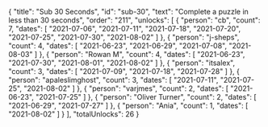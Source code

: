 {
  "title": "Sub 30 Seconds",
  "id": "sub-30",
  "text": "Complete a puzzle in less than 30 seconds",
  "order": "211",
  "unlocks": [
    {
      "person": "cb",
      "count": 7,
      "dates": [
        "2021-07-06",
        "2021-07-11",
        "2021-07-18",
        "2021-07-20",
        "2021-07-25",
        "2021-07-30",
        "2021-08-02"
      ]
    },
    {
      "person": "j-sheps",
      "count": 4,
      "dates": [
        "2021-06-23",
        "2021-06-29",
        "2021-07-08",
        "2021-08-03"
      ]
    },
    {
      "person": "Rowan M",
      "count": 4,
      "dates": [
        "2021-06-23",
        "2021-07-30",
        "2021-08-01",
        "2021-08-02"
      ]
    },
    {
      "person": "itsalex",
      "count": 3,
      "dates": [
        "2021-07-09",
        "2021-07-18",
        "2021-07-28"
      ]
    },
    {
      "person": "apaleslimghost",
      "count": 3,
      "dates": [
        "2021-07-11",
        "2021-07-25",
        "2021-08-02"
      ]
    },
    {
      "person": "varjmes",
      "count": 2,
      "dates": [
        "2021-06-23",
        "2021-07-25"
      ]
    },
    {
      "person": "Oliver Turner",
      "count": 2,
      "dates": [
        "2021-06-29",
        "2021-07-27"
      ]
    },
    {
      "person": "Ania",
      "count": 1,
      "dates": [
        "2021-08-02"
      ]
    }
  ],
  "totalUnlocks": 26
}